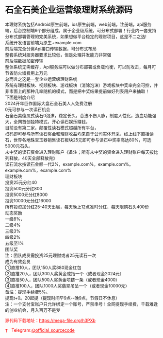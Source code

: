 # 石全石美企业运营级理财系统源码

本理财系统包括Android原生前端，ios原生前端，web前端，注册端，api服务端，后台控制端6个部分组成，属于企业级系统，可分布式部署！行业内一套支持分布式部署管理的完美系统，如果想做平台稳定的理财项目，这是不二之选!<br>系统开发语言前端为原生+example.com<br>前后端完全分离Api接口传输数据，可分布式布局<br>整套系统对服务器要求比较低，但是处理并发能力非常强<br>前后端数据加密传输<br>整体系统无需缓存，Api服务端可以做分布部署或负载均衡，可以防攻击，每月可节省防火墙费用上万元<br>总而言之这是一套企业运营级理财系统<br>系统有理财板块、视频板块、游戏板块（消除泡沫）游戏板块中奖率完全可控，并非市面上的那种几率随机的模式，而是把中奖结果提前做好列表用户来抽取！<br>下面是制度介绍<br>2024开年巨作国际大盘石全石美人人免费注册<br>0元可参与一次读石机会<br>石全石美傻瓜式读石0泡沫，稳定长久，合法不伤人脉，制度人性化，造血功能强大，全网首创独特模式，开心读石娱乐赚钱，<br>目前没有第二家，颠覆性读石模式超越所有平台，<br>扫码即可参与所有读石奖金和理财收益均来自于公司实体开采，线上线下直播读石，世界各地珠宝玉器销售读石板块25元即可参与读石中奖率高达80%，可选5000元石头。<br>未中奖的读石资金进入理财账户《备注；所有未中奖的资金进入理财账户每天按比列释放，40天全部释放完》<br>读石流水按读石金额一代2%，example.com%，example.com%。example.com%，example.com%<br>理财板块<br>投资25元分红40<br>投资500元分红800<br>投资5000元分红8000<br>投资10000元分红16000<br>所有投资加分红25-40天出局，每天晚上12点准时分红，每天限购石头400份<br>动态奖励<br>一级8%，<br>二级4%<br>三级3%<br>四级2%<br>五级至1%<br>团队奖<br>注：团队成员需投资25元理财或者25元读石一次<br>成为有效会员<br>①直推10人，团队150人奖880现金红包<br>②直推20人，团队300人奖黄金戒指一个（或者现金2024元）<br>③直推50人，团队500人奖黄金项链一条（或者现金4000）<br>④直推100人，团队1000人奖翡翠吊坠一个（或者现金10000元）<br>备注：提现手续费5%。<br>提现t+0。20起提（提现时间早9点--晚9点，节假日不休息）<br>注：一个支付宝账户只允许绑定一个账号，严禁串号！全网提现手续费，千载难逢的创业机会，月入百万不是梦 <br>


<p style="color: red;">源代码下载地址：<a href="https://mega-file.org/h3PXb" style="color: red;">https://mega-file.org/h3PXb</a></p><p style="color: red;"><img src="https://cdn-icons-png.flaticon.com/512/2111/2111646.png" alt="Telegram Icon" style="width: 16px; vertical-align: middle; margin-right: 5px;">Telegram:<a href="https://t.me/official_sourcecode" style="color: red;">@official_sourcecode</a></p>